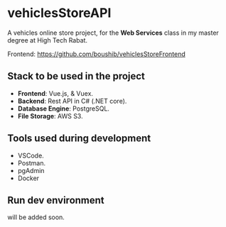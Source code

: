 # vehiclesStoreAPI

A vehicles online store project, for the **Web Services** class in my master degree at High Tech Rabat.

Frontend: https://github.com/boushib/vehiclesStoreFrontend

## Stack to be used in the project

- **Frontend**: Vue.js, & Vuex.
- **Backend**: Rest API in C# (.NET core).
- **Database Engine**: PostgreSQL.
- **File Storage**: AWS S3.

## Tools used during development

- VSCode.
- Postman.
- pgAdmin
- Docker

## Run dev environment

will be added soon.

